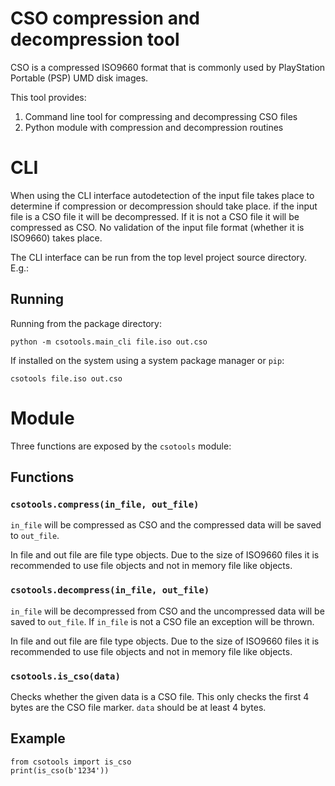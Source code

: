 # CSO compression and decompression tool

CSO is a compressed ISO9660 format that is commonly used by PlayStation
Portable (PSP) UMD disk images.

This tool provides:

1. Command line tool for compressing and decompressing CSO files
2. Python module with compression and decompression routines

# CLI

When using the CLI interface autodetection of the input file takes
place to determine if compression or decompression should take place.
if the input file is a CSO file it will be decompressed. If it is not
a CSO file it will be compressed as CSO. No validation of the input
file format (whether it is ISO9660) takes place.

The CLI interface can be run from the top level project
source directory. E.g.:

## Running

Running from the package directory:

```
python -m csotools.main_cli file.iso out.cso
```

If installed on the system using a system package manager or `pip`:

```
csotools file.iso out.cso
```

# Module

Three functions are exposed by the `csotools` module:

## Functions

### `csotools.compress(in_file, out_file)`
 
`in_file` will be compressed as CSO and the compressed data will be saved to `out_file`.

In file and out file are file type objects. Due to the size of ISO9660 files it is
recommended to use file objects and not in memory file like objects.

### `csotools.decompress(in_file, out_file)`
 
`in_file` will be decompressed from CSO and the uncompressed data will be saved to `out_file`.
If `in_file` is not a CSO file an exception will be thrown.

In file and out file are file type objects. Due to the size of ISO9660 files it is
recommended to use file objects and not in memory file like objects.

### `csotools.is_cso(data)`

Checks whether the given data is a CSO file. This only checks the first 4 bytes are the
CSO file marker. `data` should be at least 4 bytes.

## Example

```
from csotools import is_cso
print(is_cso(b'1234'))
```
